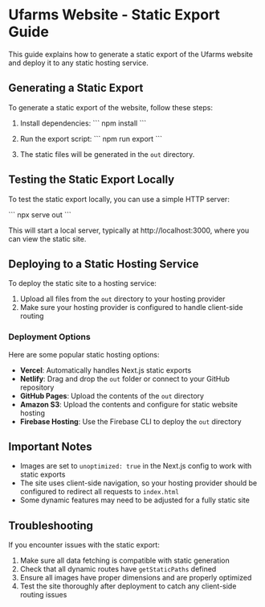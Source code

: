 # Ufarms Website - Static Export Guide

This guide explains how to generate a static export of the Ufarms website and deploy it to any static hosting service.

## Generating a Static Export

To generate a static export of the website, follow these steps:

1. Install dependencies:
   \`\`\`
   npm install
   \`\`\`

2. Run the export script:
   \`\`\`
   npm run export
   \`\`\`

3. The static files will be generated in the `out` directory.

## Testing the Static Export Locally

To test the static export locally, you can use a simple HTTP server:

\`\`\`
npx serve out
\`\`\`

This will start a local server, typically at http://localhost:3000, where you can view the static site.

## Deploying to a Static Hosting Service

To deploy the static site to a hosting service:

1. Upload all files from the `out` directory to your hosting provider
2. Make sure your hosting provider is configured to handle client-side routing

### Deployment Options

Here are some popular static hosting options:

- **Vercel**: Automatically handles Next.js static exports
- **Netlify**: Drag and drop the `out` folder or connect to your GitHub repository
- **GitHub Pages**: Upload the contents of the `out` directory
- **Amazon S3**: Upload the contents and configure for static website hosting
- **Firebase Hosting**: Use the Firebase CLI to deploy the `out` directory

## Important Notes

- Images are set to `unoptimized: true` in the Next.js config to work with static exports
- The site uses client-side navigation, so your hosting provider should be configured to redirect all requests to `index.html`
- Some dynamic features may need to be adjusted for a fully static site

## Troubleshooting

If you encounter issues with the static export:

1. Make sure all data fetching is compatible with static generation
2. Check that all dynamic routes have `getStaticPaths` defined
3. Ensure all images have proper dimensions and are properly optimized
4. Test the site thoroughly after deployment to catch any client-side routing issues
